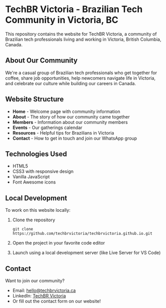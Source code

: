 # TechBR Victoria - Brazilian Tech Community in Victoria, BC

This repository contains the website for TechBR Victoria, a community of Brazilian tech professionals living and working in Victoria, British Columbia, Canada.

## About Our Community

We're a casual group of Brazilian tech professionals who get together for coffee, share job opportunities, help newcomers navigate life in Victoria, and celebrate our culture while building our careers in Canada.

## Website Structure

- **Home** - Welcome page with community information
- **About** - The story of how our community came together
- **Members** - Information about our community members
- **Events** - Our gatherings calendar
- **Resources** - Helpful tips for Brazilians in Victoria
- **Contact** - How to get in touch and join our WhatsApp group

## Technologies Used

- HTML5
- CSS3 with responsive design
- Vanilla JavaScript
- Font Awesome icons

## Local Development

To work on this website locally:

1. Clone the repository
   ```
   git clone https://github.com/techbrvictoria/techbrvictoria.github.io.git
   ```

2. Open the project in your favorite code editor

3. Launch using a local development server (like Live Server for VS Code)

## Contact

Want to join our community? 
- Email: hello@techbrvictoria.ca
- LinkedIn: [TechBR Victoria](https://www.linkedin.com/company/techbr-victoria/)
- Or fill out the contact form on our website!
